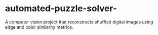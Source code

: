 # automated-puzzle-solver-
A computer vision project that reconstructs shuffled digital images using edge and color similarity metrics.
